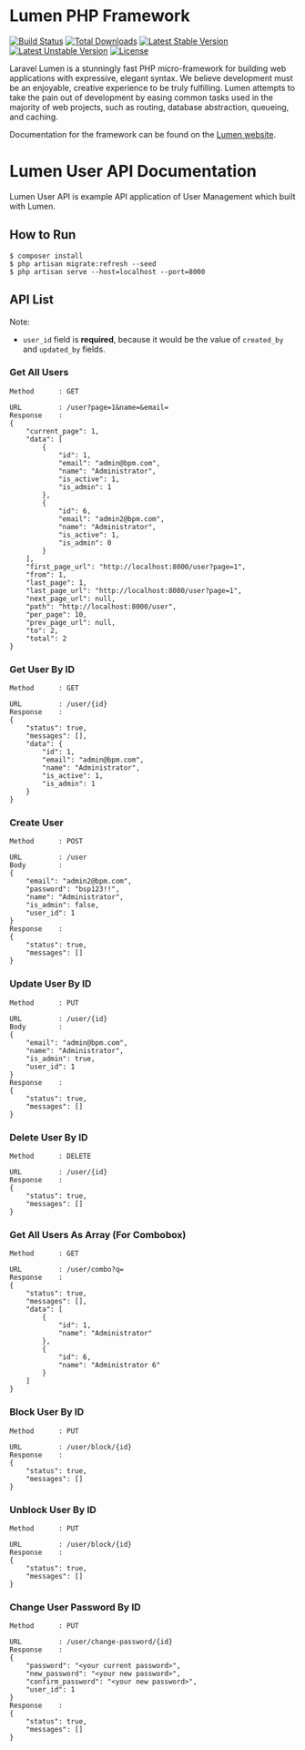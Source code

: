 # Lumen PHP Framework

[![Build Status](https://travis-ci.org/laravel/lumen-framework.svg)](https://travis-ci.org/laravel/lumen-framework)
[![Total Downloads](https://poser.pugx.org/laravel/lumen-framework/d/total.svg)](https://packagist.org/packages/laravel/lumen-framework)
[![Latest Stable Version](https://poser.pugx.org/laravel/lumen-framework/v/stable.svg)](https://packagist.org/packages/laravel/lumen-framework)
[![Latest Unstable Version](https://poser.pugx.org/laravel/lumen-framework/v/unstable.svg)](https://packagist.org/packages/laravel/lumen-framework)
[![License](https://poser.pugx.org/laravel/lumen-framework/license.svg)](https://packagist.org/packages/laravel/lumen-framework)

Laravel Lumen is a stunningly fast PHP micro-framework for building web applications with expressive, elegant syntax. We believe development must be an enjoyable, creative experience to be truly fulfilling. Lumen attempts to take the pain out of development by easing common tasks used in the majority of web projects, such as routing, database abstraction, queueing, and caching.

Documentation for the framework can be found on the [Lumen website](http://lumen.laravel.com/docs).

# Lumen User API Documentation

Lumen User API is example API application of User Management which built with Lumen.

## How to Run

```
$ composer install
$ php artisan migrate:refresh --seed
$ php artisan serve --host=localhost --port=8000
```

## API List

Note:
- `user_id` field is **required**, because it would be the value of `created_by` and `updated_by` fields.  

### Get All Users

```
Method      : GET

URL         : /user?page=1&name=&email=
Response    : 
{
    "current_page": 1,
    "data": [
        {
            "id": 1,
            "email": "admin@bpm.com",
            "name": "Administrator",
            "is_active": 1,
            "is_admin": 1
        },
        {
            "id": 6,
            "email": "admin2@bpm.com",
            "name": "Administrator",
            "is_active": 1,
            "is_admin": 0
        }
    ],
    "first_page_url": "http://localhost:8000/user?page=1",
    "from": 1,
    "last_page": 1,
    "last_page_url": "http://localhost:8000/user?page=1",
    "next_page_url": null,
    "path": "http://localhost:8000/user",
    "per_page": 10,
    "prev_page_url": null,
    "to": 2,
    "total": 2
}
```

### Get User By ID
```
Method      : GET

URL         : /user/{id}
Response    : 
{
    "status": true,
    "messages": [],
    "data": {
        "id": 1,
        "email": "admin@bpm.com",
        "name": "Administrator",
        "is_active": 1,
        "is_admin": 1
    }
}
```

### Create User
```
Method      : POST

URL         : /user
Body        :
{
	"email": "admin2@bpm.com",
	"password": "bsp123!!",
	"name": "Administrator",
	"is_admin": false,
	"user_id": 1
}
Response    : 
{
    "status": true,
    "messages": []
}
```

### Update User By ID
```
Method      : PUT

URL         : /user/{id}
Body        :
{
	"email": "admin@bpm.com",
	"name": "Administrator",
	"is_admin": true,
	"user_id": 1
}
Response    : 
{
    "status": true,
    "messages": []
}
```

### Delete User By ID
```
Method      : DELETE

URL         : /user/{id}
Response    : 
{
    "status": true,
    "messages": []
}
```

### Get All Users As Array (For Combobox)
```
Method      : GET

URL         : /user/combo?q=
Response    : 
{
    "status": true,
    "messages": [],
    "data": [
        {
            "id": 1,
            "name": "Administrator"
        },
        {
            "id": 6,
            "name": "Administrator 6"
        }
    ]
}
```

### Block User By ID
```
Method      : PUT

URL         : /user/block/{id}
Response    : 
{
    "status": true,
    "messages": []
}
```

### Unblock User By ID
```
Method      : PUT

URL         : /user/block/{id}
Response    : 
{
    "status": true,
    "messages": []
}
```

### Change User Password By ID
```
Method      : PUT

URL         : /user/change-password/{id}
Response    :
{
	"password": "<your current password>",
	"new_password": "<your new password>",
	"confirm_password": "<your new password>",
	"user_id": 1
}
Response    : 
{
    "status": true,
    "messages": []
}
```
